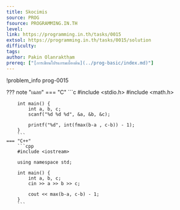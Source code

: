 ```yaml
---
title: Skocimis
source: PROG
fsource: PROGRAMMING.IN.TH
level:
link: https://programming.in.th/tasks/0015
extsol: https://programming.in.th/tasks/0015/solution
difficulty: 
tags: 
author: Pakin Olanraktham
prereq: ["[การเขียนโปรแกรมเบื้องต้น](../prog-basic/index.md)"]
---
```


!problem_info prog-0015

??? note "เฉลย"
    === "C"
        ```c
        #include <stdio.h>
        #include <math.h>

        int main() {
            int a, b, c;
            scanf("%d %d %d", &a, &b, &c);

            printf("%d", int(fmax(b-a , c-b)) - 1);
        }
        ```
    === "C++"
        ```cpp
        #include <iostream>

        using namespace std;

        int main() {
            int a, b, c;
            cin >> a >> b >> c;

            cout << max(b-a, c-b) - 1;
        }
        ```
